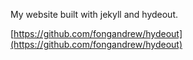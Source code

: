 My website built with jekyll and hydeout.

[https://github.com/fongandrew/hydeout](https://github.com/fongandrew/hydeout)